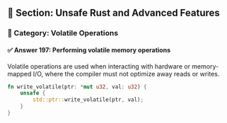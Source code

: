 ## 📘 Section: Unsafe Rust and Advanced Features  
### 🔹 Category: Volatile Operations  
#### ✅ Answer 197: Performing volatile memory operations

Volatile operations are used when interacting with hardware or memory-mapped I/O, where the compiler must not optimize away reads or writes.

```rust
fn write_volatile(ptr: *mut u32, val: u32) {
    unsafe {
        std::ptr::write_volatile(ptr, val);
    }
}
```
